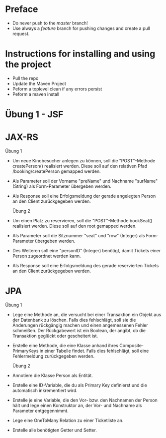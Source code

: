 Preface
=======

- Do never push to the *master* branch!
- Use always a *feature* branch for pushing changes and create a pull request.

Instructions for installing and using the project
=================================================

- Pull the repo
- Update the Maven Project
- Peform a toplevel clean if any errors persist
- Peform a maven install

Übung 1 - JSF
=============


JAX-RS
===

  Übung 1
- Um neue Kinobesucher anlegen zu können, soll die "POST"-Methode createPerson() realisiert werden. 
  Diese soll auf den relativen Pfad /booking/createPerson gemapped werden.
- Als Parameter soll der Vorname "preName" und Nachname "surName" (String) als Form-Parameter übergeben werden. 
- Als Response soll eine Erfolgsmeldung der gerade angelegten Person an den Client zurückgegeben werden. 
	
	
	
  Übung 2
- Um einen Platz zu reservieren, soll die "POST"-Methode bookSeat() realisiert werden. 
  Diese soll auf den root gemapped werden.
- Als Parameter soll die Sitznummer "seat" und "row" (Integer) als Form-Parameter übergeben werden.
- Des Weiteren soll eine "personID" (Integer) benötigt, damit Tickets einer Person zugeordnet werden kann.
- Als Response soll eine Erfolgsmeldung des gerade reservierten Tickets an den Client zurückgegeben werden.  
	

JPA
===
  Übung 1
- Lege eine Methode an, die versucht bei einer Transaktion ein Objekt aus der Datenbank zu löschen.
  Falls dies fehlschlägt, soll sie die Änderungen rückgängig machen und einen angemessenen Fehler schmeißen. 
  Der Rückgabewert ist ein Boolean, der angibt, ob die Transaktion geglückt oder gescheitert ist.
- Erstelle eine Methode, die eine Klasse anhand ihres Composite-PrimaryKeys in einer Tabelle findet.
  Falls dies fehlschlägt, soll eine Fehlermeldung zurückgegeben werden.

  Übung 2
- Annotiere die Klasse Person als Entität.
- Erstelle eine ID-Variable, die du als Primary Key definierst und die automatisch inkrementiert wird.
- Erstelle je eine Variable, die den Vor- bzw. den Nachnamen der Person hält
  und lege einen Konstruktor an, der Vor- und Nachname als Parameter entgegennimmt.
- Lege eine OneToMany Relation zu einer Ticketliste an.
- Erstelle alle benötigten Getter und Setter.